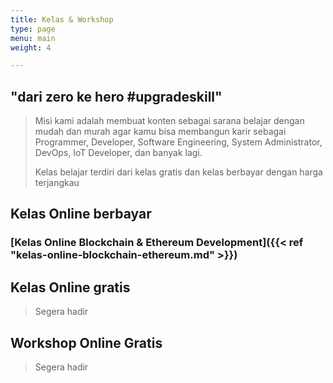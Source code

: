 ```yaml
---
title: Kelas & Workshop
type: page
menu: main
weight: 4

---
```


## "dari zero ke hero #upgradeskill"

> Misi kami adalah membuat konten sebagai sarana belajar dengan mudah dan murah agar kamu bisa membangun karir sebagai Programmer, Developer, Software Engineering, System Administrator, DevOps, IoT Developer, dan banyak lagi. 
> 
> Kelas belajar terdiri dari kelas gratis dan kelas berbayar dengan harga terjangkau

## Kelas Online berbayar

### [Kelas Online Blockchain & Ethereum Development]({{< ref "kelas-online-blockchain-ethereum.md" >}})

## Kelas Online gratis

> Segera hadir

## Workshop Online Gratis

> Segera hadir